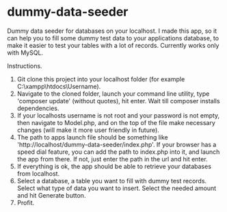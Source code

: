 # dummy-data-seeder
Dummy data seeder for databases on your localhost. I made this app, so it can help you to fill some dummy test data to your applications database, to make it easier to test your tables with a lot of records. Currently works only with MySQL.

Instructions.
  1. Git clone this project into your localhost folder (for example C:\xampp\htdocs\Username\).
  2. Navigate to the cloned folder, launch your command line utility, type 'composer update' (without quotes), hit enter. Wait till            composer installs dependencies.
  3. If your localhosts username is not root and your password is not empty, then navigate to Model.php, and on the top of the file make necessary changes (will make it more user friendly in future).
  4. The path to apps launch file should be something like 'http://localhost/dummy-data-seeder/index.php'. If your browser has a speed dial feature, you can add the path to index.php into it, and launch the app from there. If not, just enter the path in the url and hit enter.
  5. If everything is ok, the app should be able to retrieve your databases from localhost. 
  6. Select a database, a table you want to fill with dummy test records. Select what type of data you want to insert. Select the needed amount and hit Generate button. 
  7. Profit.
